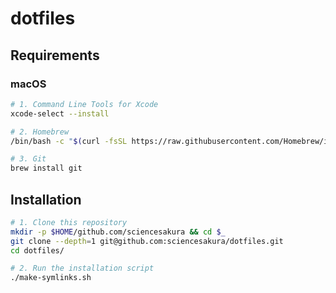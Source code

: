 # dotfiles

## Requirements

### macOS

```sh
# 1. Command Line Tools for Xcode
xcode-select --install

# 2. Homebrew
/bin/bash -c "$(curl -fsSL https://raw.githubusercontent.com/Homebrew/install/HEAD/install.sh)"

# 3. Git
brew install git
```

## Installation

```sh
# 1. Clone this repository
mkdir -p $HOME/github.com/sciencesakura && cd $_
git clone --depth=1 git@github.com:sciencesakura/dotfiles.git
cd dotfiles/

# 2. Run the installation script
./make-symlinks.sh
```
